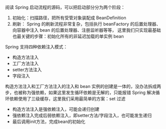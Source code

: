 阅读 Spring 启动流程的源码，可以把启动部分分为两个阶段：
1. 初始化：扫描路径，把所有受管对象装配成 BeanDefinition
2. 刷新：
   Spring 的刷新流程非常复杂，包括执行 beanFactory 的后置处理器、向容器中注入 bean 的后置处理器、注册监听器等等，
   这里我们只实现最基础也最关键的步骤：初始化所有的非延迟加载的单实例 bean

Spring 支持四种依赖注入模式：
- 构造方法注入
- 工厂方法注入
- setter方法注入
- 字段注入

构造方法注入和工厂方法注入的注入和 bean 实例的创建是一体的，没办法拆成两步，也被称为强依赖，如果这里发生循环依赖是无解的，只能报错
Spring 解决循环依赖使用了三级缓存，这里我们采用最简单的方案：set 过滤

- 构造方法注入是强依赖注入，可能会递归创建
- 强依赖注入完成后弱依赖注入，即setter方法/字段注入，也可能发生递归
- 最后调用init方法，完成bean的初始化